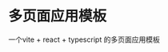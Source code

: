 <!--
 * @Author: h-yw 1327603193@qq.com
 * @Date: 2024-09-14 12:39:27
 * @LastEditTime: 2024-09-14 13:37:10
 * @Github: https://github.com/h-yw
 * @Blog: https://hlovez.life
 * @Description: 
-->
# 多页面应用模板

一个vite + react + typescript 的多页面应用模板
